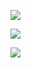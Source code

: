 <!-- Github Profile Trophy -->
<p align="left">
  <img src="https://github-profile-trophy.vercel.app/?username=Buried-In-Code&theme=darkhub&column=-1&margin-w=10&margin-h=10&no-bg=true" />
</p>
<!-- GitHub Stats --> 
<p align="left">
  <img src="https://github-readme-stats.vercel.app/api?username=Buried-In-Code&theme=transparent&count_private=true&show_icons=true&include_all_commits=true" />
</p>
<!-- GitHub Top Languages -->
<p align="left">
  <img src="https://github-readme-stats.vercel.app/api/top-langs?username=Buried-In-Code&theme=transparent&langs_count=10&layout=compact" />
</p>
